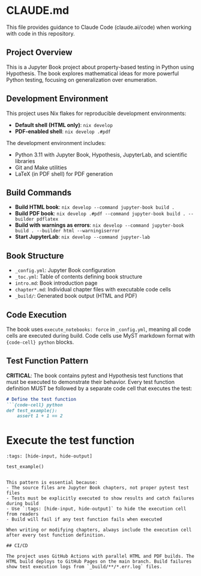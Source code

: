 # CLAUDE.md

This file provides guidance to Claude Code (claude.ai/code) when working with code in this repository.

## Project Overview

This is a Jupyter Book project about property-based testing in Python using Hypothesis. The book explores mathematical ideas for more powerful Python testing, focusing on generalization over enumeration.

## Development Environment

This project uses Nix flakes for reproducible development environments:

- **Default shell (HTML only)**: `nix develop`
- **PDF-enabled shell**: `nix develop .#pdf`

The development environment includes:
- Python 3.11 with Jupyter Book, Hypothesis, JupyterLab, and scientific libraries
- Git and Make utilities
- LaTeX (in PDF shell) for PDF generation

## Build Commands

- **Build HTML book**: `nix develop --command jupyter-book build .`
- **Build PDF book**: `nix develop .#pdf --command jupyter-book build . --builder pdflatex`
- **Build with warnings as errors**: `nix develop --command jupyter-book build . --builder html --warningiserror`
- **Start JupyterLab**: `nix develop --command jupyter-lab`

## Book Structure

- `_config.yml`: Jupyter Book configuration
- `_toc.yml`: Table of contents defining book structure
- `intro.md`: Book introduction page
- `chapter*.md`: Individual chapter files with executable code cells
- `_build/`: Generated book output (HTML and PDF)

## Code Execution

The book uses `execute_notebooks: force` in `_config.yml`, meaning all code cells are executed during build. Code cells use MyST markdown format with `{code-cell} python` blocks.

## Test Function Pattern

**CRITICAL**: The book contains pytest and Hypothesis test functions that must be executed to demonstrate their behavior. Every test function definition MUST be followed by a separate code cell that executes the test:

```markdown
# Define the test function
```{code-cell} python
def test_example():
    assert 1 + 1 == 2
```

# Execute the test function
```{code-cell} python
:tags: [hide-input, hide-output]

test_example()
```
```

This pattern is essential because:
- The source files are Jupyter Book chapters, not proper pytest test files
- Tests must be explicitly executed to show results and catch failures during build
- Use `:tags: [hide-input, hide-output]` to hide the execution cell from readers
- Build will fail if any test function fails when executed

When writing or modifying chapters, always include the execution cell after every test function definition.

## CI/CD

The project uses GitHub Actions with parallel HTML and PDF builds. The HTML build deploys to GitHub Pages on the main branch. Build failures show test execution logs from `_build/**/*.err.log` files.
